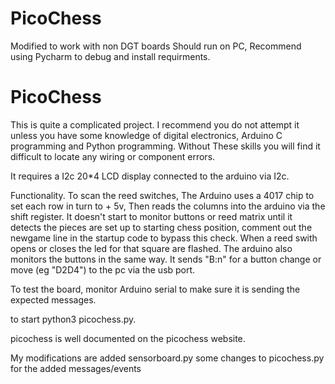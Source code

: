 PicoChess
=========

Modified to work with non DGT boards
Should run on PC, 
Recommend using Pycharm to debug and install requirments.

PicoChess
=========

This is quite a complicated project.
I recommend you do not attempt it unless you have some knowledge of digital electronics, Arduino C programming and Python programming.
Without These skills you will find it difficult to locate any wiring or component errors.

It requires a I2c 20*4 LCD display connected to the arduino via I2c.

Functionality.
To scan the reed switches, The Arduino uses a 4017 chip to set each row in turn  to + 5v, Then reads the columns into the arduino via the shift register. 
It doesn't start to monitor buttons or reed matrix until it detects the pieces are set up to starting chess position, comment out the newgame line in the startup code to bypass this check.
When a reed swith opens or closes the led for that square are flashed.
The arduino also monitors the buttons in the same way.
It sends "B:n" for a button change or move (eg "D2D4") to the pc via the usb port.

To test the board, monitor Arduino serial to make sure it is sending the expected messages.

to start 
python3 picochess.py.

picochess is well documented on the picochess website.

My modifications are 
added sensorboard.py
some changes to picochess.py for the added messages/events
